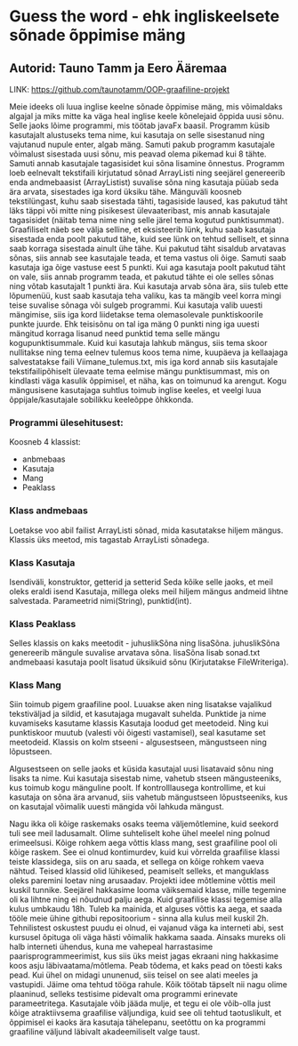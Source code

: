 # Guess the word - ehk ingliskeelsete sõnade õppimise mäng

## Autorid: Tauno Tamm ja Eero Ääremaa

LINK: https://github.com/taunotamm/OOP-graafiline-projekt

Meie ideeks oli luua inglise keelne sõnade õppimise mäng, mis võimaldaks
algajal ja miks mitte ka väga heal inglise keele kõnelejaid õppida uusi
sõnu. Selle jaoks lõime programmi, mis töötab javaFx baasil. 
Programm küsib kasutajalt alustuseks tema nime, kui kasutaja on selle sisestanud
ning vajutanud nupule enter, algab mäng. Samuti pakub programm kasutajale võimalust
sisestada uusi sõnu, mis peavad olema pikemad kui 8 tähte. Samuti annab kasutajale
tagasisidet kui sõna lisamine õnnestus. Programm loeb eelnevalt
tekstifaili kirjutatud sõnad ArrayListi ning seejärel genereerib enda
andmebaasist (ArrayListist) suvalise sõna ning kasutaja püüab seda ära arvata,
sisestades iga kord üksiku tähe. Mänguväli koosneb tekstilüngast, kuhu saab sisestada
tähti, tagasiside laused, kas pakutud täht läks täppi või mitte ning
pisikesest ülevaateribast, mis annab kasutajale tagasisidet (näitab tema nime
ning selle järel tema kogutud punktisummat). Graafiliselt näeb see välja selline,
et eksisteerib lünk, kuhu saab kasutaja sisestada enda poolt pakutud tähe, 
kuid see lünk on tehtud selliselt, et sinna saab korraga sisestada ainult
ühe tähe. Kui pakutud täht sisaldub arvatavas sõnas, siis annab see kasutajale teada,
et tema vastus oli õige. Samuti saab kasutaja iga õige vastuse eest 5 punkti.
Kui aga kasutaja poolt pakutud täht on vale, siis annab programm teada, et 
pakutud tähte ei ole selles sõnas ning võtab kasutajalt 1 punkti ära.
Kui kasutaja arvab sõna ära, siis tuleb ette lõpumenüü, kust saab kasutaja teha 
valiku, kas ta mängib veel korra mingi teise suvalise sõnaga või sulgeb programmi.
Kui kasutaja valib uuesti mängimise, siis iga kord liidetakse tema olemasolevale 
punktiskoorile punkte juurde. Ehk teisisõnu on tal iga mäng 0 punkti ning
iga uuesti mängitud korraga lisanud need punktid tema selle mängu kogupunktisummale.
Kuid kui kasutaja lahkub mängus, siis tema skoor nullitakse ning tema eelnev tulemus
koos tema nime, kuupäeva ja kellaajaga salvestatakse faili Viimane_tulemus.txt,
mis iga kord annab siis kasutajale tekstifailipõhiselt ülevaate tema eelmise mängu 
punktisummast, mis on kindlasti väga kasulik õppimisel, et näha, kas on toimunud
ka arengut. Kogu mängusisene kasutajaga suhtlus toimub inglise keeles, et veelgi
luua õppijale/kasutajale sobilikku keeleõppe õhkkonda.
</br>

### Programmi ülesehitusest:

Koosneb 4 klassist:
* anbmebaas
* Kasutaja
* Mang
* Peaklass

### Klass andmebaas

Loetakse voo abil failist ArrayListi sõnad, mida kasutatakse hiljem mängus.
Klassis üks meetod, mis tagastab ArrayListi sõnadega.


### Klass Kasutaja

Isendiväli, konstruktor, getterid ja setterid
Seda kõike selle jaoks, et meil oleks eraldi isend Kasutaja,
millega oleks meil hiljem mängus andmeid lihtne salvestada.
Parameetrid nimi(String), punktid(int).


### Klass Peaklass

Selles klassis on kaks meetodit - juhuslikSõna ning lisaSõna.
juhuslikSõna genereerib mängule suvalise arvatava sõna.
lisaSõna lisab sonad.txt andmebaasi kasutaja poolt lisatud üksikuid sõnu (Kirjutatakse FileWriteriga).

### Klass Mang

Siin toimub pigem graafiline pool. Luuakse aken ning lisatakse vajalikud tekstiväljad ja sildid, et kasutajaga
mugavalt suhelda. Punktide ja nime kuvamiseks kasutame klassis Kasutaja loodud get meetodeid. 
Ning kui punktiskoor muutub (valesti või õigesti vastamisel), seal kasutame set meetodeid.
Klassis on kolm stseeni - algusestseen, mängustseen ning lõpustseen.</br>

Algusestseen on selle jaoks et küsida kasutajal uusi lisatavaid sõnu ning lisaks ta nime. 
Kui kasutaja sisestab nime, vahetub stseen mängusteeniks, kus toimub kogu mänguline poolt.
If kontrolllausega kontrollime, et kui kasutaja on sõna ära arvanud, siis vahetub mängustseen
lõpustseeniks, kus on kasutajal võimalik uuesti mängida või lahkuda mängust.</br>


Nagu ikka oli kõige raskemaks osaks teema väljemõtlemine, kuid seekord tuli see meil ladusamalt.
Olime suhteliselt kohe ühel meelel ning polnud erimeelsusi. Kõige rohkem aega võttis klass mang, sest graafiline
pool oli kõige raskem. See ei olnud kontimurdev, kuid kui võrrelda graafilise klassi teiste klassidega, siis on aru
saada, et sellega on kõige rohkem vaeva nähtud. Teised klassid olid lühikesed, peamiselt selleks, et manguklass
oleks paremini loetav ning arusaadav. Projekti idee mõtlemine võttis meil kuskil tunnike. Seejärel hakkasime looma
väiksemaid klasse, mille tegemine oli ka lihtne ning ei nõudnud palju aega. Kuid graafilise klassi tegemise alla 
kulus umbkaudu 18h. Tuleb ka mainida, et alguses võttis ka aega, et saada tööle meie ühine githubi repositoorium -
sinna alla kulus meil kuskil 2h. Tehnilistest oskustest puudu ei olnud, ei vajanud väga ka interneti abi, sest kursusel
õpituga oli väga hästi võimalik hakkama saada. Ainsaks mureks oli halb interneti ühendus, kuna me vahepeal harrastasime
paarisprogrammeerimist, kus siis üks meist jagas ekraani ning hakkasime koos asju läbivaatama/mõtlema. Peab tõdema,
et kaks pead on tõesti kaks pead. Kui ühel on midagi ununenud, siis teisel on see alati meeles ja vastupidi.
Jäime oma tehtud tööga rahule. Kõik töötab täpselt nii nagu olime plaaninud, selleks testisime pidevalt oma 
programmi erinevate parameetritega. Kasutajale võib jääda mulje, et tegu ei ole võib-olla just kõige
atraktiivsema graafilise väljundiga, kuid see oli tehtud taotuslikult, et õppimisel ei kaoks ära kasutaja
tähelepanu, seetõttu on ka programmi graafiline väljund läbivalt akadeemiliselt valge taust.
